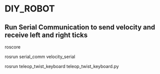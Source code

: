 # DIY_ROBOT
## Run Serial Communication to send velocity and receive left and right ticks   

roscore


rosrun serial_comm velocity_serial


rosrun teleop_twist_keyboard teleop_twist_keyboard.py

